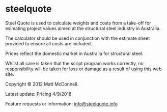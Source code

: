 # steelquote

Steel Quote is used to calculate weights and costs from a take-off for esimating project values aimed at the structural steel industry in Australia. 

The calculator should be used in conjunction with the estimate sheet provided to ensure all costs are included. 

Prices reflect the domestic market in Australia for structural steel. 

Whilst all care is taken that the script program works correctly, no responsibility will be taken for loss or damage as a result of using this web site. 

Copyright © 2012 Matt McDonnell. 

Latest update: Pricing 4/9/2018 

Feature requests or information: info@steelquote.info 
